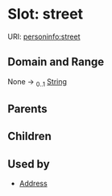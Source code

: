 
# Slot: street




URI: [personinfo:street](https://w3id.org/linkml/examples/personinfo/street)


## Domain and Range

None &#8594;  <sub>0..1</sub> [String](types/String.md)

## Parents


## Children


## Used by

 * [Address](Address.md)

